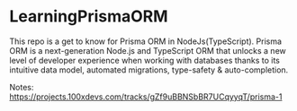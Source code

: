 # LearningPrismaORM
This repo is a get to know for Prisma ORM in NodeJs(TypeScript).
Prisma ORM is a next-generation Node.js and TypeScript ORM that unlocks a new level of developer experience when working with databases thanks to its intuitive data model, automated migrations, type-safety & auto-completion.


Notes: https://projects.100xdevs.com/tracks/gZf9uBBNSbBR7UCqyyqT/prisma-1
